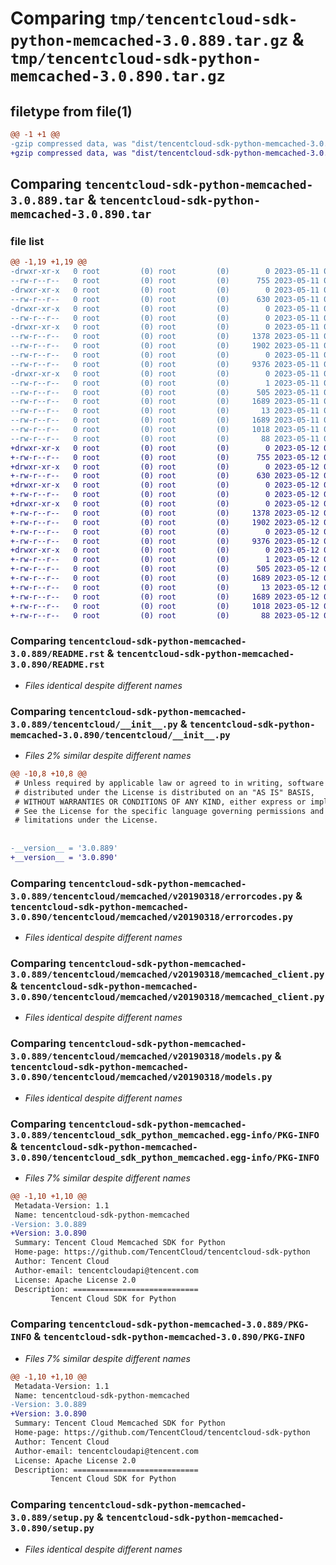 # Comparing `tmp/tencentcloud-sdk-python-memcached-3.0.889.tar.gz` & `tmp/tencentcloud-sdk-python-memcached-3.0.890.tar.gz`

## filetype from file(1)

```diff
@@ -1 +1 @@
-gzip compressed data, was "dist/tencentcloud-sdk-python-memcached-3.0.889.tar", last modified: Thu May 11 02:56:29 2023, max compression
+gzip compressed data, was "dist/tencentcloud-sdk-python-memcached-3.0.890.tar", last modified: Fri May 12 03:05:10 2023, max compression
```

## Comparing `tencentcloud-sdk-python-memcached-3.0.889.tar` & `tencentcloud-sdk-python-memcached-3.0.890.tar`

### file list

```diff
@@ -1,19 +1,19 @@
-drwxr-xr-x   0 root         (0) root         (0)        0 2023-05-11 02:56:29.000000 tencentcloud-sdk-python-memcached-3.0.889/
--rw-r--r--   0 root         (0) root         (0)      755 2023-05-11 02:56:29.000000 tencentcloud-sdk-python-memcached-3.0.889/README.rst
-drwxr-xr-x   0 root         (0) root         (0)        0 2023-05-11 02:56:29.000000 tencentcloud-sdk-python-memcached-3.0.889/tencentcloud/
--rw-r--r--   0 root         (0) root         (0)      630 2023-05-11 02:56:29.000000 tencentcloud-sdk-python-memcached-3.0.889/tencentcloud/__init__.py
-drwxr-xr-x   0 root         (0) root         (0)        0 2023-05-11 02:56:29.000000 tencentcloud-sdk-python-memcached-3.0.889/tencentcloud/memcached/
--rw-r--r--   0 root         (0) root         (0)        0 2023-05-11 02:56:29.000000 tencentcloud-sdk-python-memcached-3.0.889/tencentcloud/memcached/__init__.py
-drwxr-xr-x   0 root         (0) root         (0)        0 2023-05-11 02:56:29.000000 tencentcloud-sdk-python-memcached-3.0.889/tencentcloud/memcached/v20190318/
--rw-r--r--   0 root         (0) root         (0)     1378 2023-05-11 02:56:29.000000 tencentcloud-sdk-python-memcached-3.0.889/tencentcloud/memcached/v20190318/errorcodes.py
--rw-r--r--   0 root         (0) root         (0)     1902 2023-05-11 02:56:29.000000 tencentcloud-sdk-python-memcached-3.0.889/tencentcloud/memcached/v20190318/memcached_client.py
--rw-r--r--   0 root         (0) root         (0)        0 2023-05-11 02:56:29.000000 tencentcloud-sdk-python-memcached-3.0.889/tencentcloud/memcached/v20190318/__init__.py
--rw-r--r--   0 root         (0) root         (0)     9376 2023-05-11 02:56:29.000000 tencentcloud-sdk-python-memcached-3.0.889/tencentcloud/memcached/v20190318/models.py
-drwxr-xr-x   0 root         (0) root         (0)        0 2023-05-11 02:56:29.000000 tencentcloud-sdk-python-memcached-3.0.889/tencentcloud_sdk_python_memcached.egg-info/
--rw-r--r--   0 root         (0) root         (0)        1 2023-05-11 02:56:29.000000 tencentcloud-sdk-python-memcached-3.0.889/tencentcloud_sdk_python_memcached.egg-info/dependency_links.txt
--rw-r--r--   0 root         (0) root         (0)      505 2023-05-11 02:56:29.000000 tencentcloud-sdk-python-memcached-3.0.889/tencentcloud_sdk_python_memcached.egg-info/SOURCES.txt
--rw-r--r--   0 root         (0) root         (0)     1689 2023-05-11 02:56:29.000000 tencentcloud-sdk-python-memcached-3.0.889/tencentcloud_sdk_python_memcached.egg-info/PKG-INFO
--rw-r--r--   0 root         (0) root         (0)       13 2023-05-11 02:56:29.000000 tencentcloud-sdk-python-memcached-3.0.889/tencentcloud_sdk_python_memcached.egg-info/top_level.txt
--rw-r--r--   0 root         (0) root         (0)     1689 2023-05-11 02:56:29.000000 tencentcloud-sdk-python-memcached-3.0.889/PKG-INFO
--rw-r--r--   0 root         (0) root         (0)     1018 2023-05-11 02:56:29.000000 tencentcloud-sdk-python-memcached-3.0.889/setup.py
--rw-r--r--   0 root         (0) root         (0)       88 2023-05-11 02:56:29.000000 tencentcloud-sdk-python-memcached-3.0.889/setup.cfg
+drwxr-xr-x   0 root         (0) root         (0)        0 2023-05-12 03:05:10.000000 tencentcloud-sdk-python-memcached-3.0.890/
+-rw-r--r--   0 root         (0) root         (0)      755 2023-05-12 03:05:10.000000 tencentcloud-sdk-python-memcached-3.0.890/README.rst
+drwxr-xr-x   0 root         (0) root         (0)        0 2023-05-12 03:05:10.000000 tencentcloud-sdk-python-memcached-3.0.890/tencentcloud/
+-rw-r--r--   0 root         (0) root         (0)      630 2023-05-12 03:05:10.000000 tencentcloud-sdk-python-memcached-3.0.890/tencentcloud/__init__.py
+drwxr-xr-x   0 root         (0) root         (0)        0 2023-05-12 03:05:10.000000 tencentcloud-sdk-python-memcached-3.0.890/tencentcloud/memcached/
+-rw-r--r--   0 root         (0) root         (0)        0 2023-05-12 03:05:10.000000 tencentcloud-sdk-python-memcached-3.0.890/tencentcloud/memcached/__init__.py
+drwxr-xr-x   0 root         (0) root         (0)        0 2023-05-12 03:05:10.000000 tencentcloud-sdk-python-memcached-3.0.890/tencentcloud/memcached/v20190318/
+-rw-r--r--   0 root         (0) root         (0)     1378 2023-05-12 03:05:10.000000 tencentcloud-sdk-python-memcached-3.0.890/tencentcloud/memcached/v20190318/errorcodes.py
+-rw-r--r--   0 root         (0) root         (0)     1902 2023-05-12 03:05:10.000000 tencentcloud-sdk-python-memcached-3.0.890/tencentcloud/memcached/v20190318/memcached_client.py
+-rw-r--r--   0 root         (0) root         (0)        0 2023-05-12 03:05:10.000000 tencentcloud-sdk-python-memcached-3.0.890/tencentcloud/memcached/v20190318/__init__.py
+-rw-r--r--   0 root         (0) root         (0)     9376 2023-05-12 03:05:10.000000 tencentcloud-sdk-python-memcached-3.0.890/tencentcloud/memcached/v20190318/models.py
+drwxr-xr-x   0 root         (0) root         (0)        0 2023-05-12 03:05:10.000000 tencentcloud-sdk-python-memcached-3.0.890/tencentcloud_sdk_python_memcached.egg-info/
+-rw-r--r--   0 root         (0) root         (0)        1 2023-05-12 03:05:10.000000 tencentcloud-sdk-python-memcached-3.0.890/tencentcloud_sdk_python_memcached.egg-info/dependency_links.txt
+-rw-r--r--   0 root         (0) root         (0)      505 2023-05-12 03:05:10.000000 tencentcloud-sdk-python-memcached-3.0.890/tencentcloud_sdk_python_memcached.egg-info/SOURCES.txt
+-rw-r--r--   0 root         (0) root         (0)     1689 2023-05-12 03:05:10.000000 tencentcloud-sdk-python-memcached-3.0.890/tencentcloud_sdk_python_memcached.egg-info/PKG-INFO
+-rw-r--r--   0 root         (0) root         (0)       13 2023-05-12 03:05:10.000000 tencentcloud-sdk-python-memcached-3.0.890/tencentcloud_sdk_python_memcached.egg-info/top_level.txt
+-rw-r--r--   0 root         (0) root         (0)     1689 2023-05-12 03:05:10.000000 tencentcloud-sdk-python-memcached-3.0.890/PKG-INFO
+-rw-r--r--   0 root         (0) root         (0)     1018 2023-05-12 03:05:10.000000 tencentcloud-sdk-python-memcached-3.0.890/setup.py
+-rw-r--r--   0 root         (0) root         (0)       88 2023-05-12 03:05:10.000000 tencentcloud-sdk-python-memcached-3.0.890/setup.cfg
```

### Comparing `tencentcloud-sdk-python-memcached-3.0.889/README.rst` & `tencentcloud-sdk-python-memcached-3.0.890/README.rst`

 * *Files identical despite different names*

### Comparing `tencentcloud-sdk-python-memcached-3.0.889/tencentcloud/__init__.py` & `tencentcloud-sdk-python-memcached-3.0.890/tencentcloud/__init__.py`

 * *Files 2% similar despite different names*

```diff
@@ -10,8 +10,8 @@
 # Unless required by applicable law or agreed to in writing, software
 # distributed under the License is distributed on an "AS IS" BASIS,
 # WITHOUT WARRANTIES OR CONDITIONS OF ANY KIND, either express or implied.
 # See the License for the specific language governing permissions and
 # limitations under the License.
 
 
-__version__ = '3.0.889'
+__version__ = '3.0.890'
```

### Comparing `tencentcloud-sdk-python-memcached-3.0.889/tencentcloud/memcached/v20190318/errorcodes.py` & `tencentcloud-sdk-python-memcached-3.0.890/tencentcloud/memcached/v20190318/errorcodes.py`

 * *Files identical despite different names*

### Comparing `tencentcloud-sdk-python-memcached-3.0.889/tencentcloud/memcached/v20190318/memcached_client.py` & `tencentcloud-sdk-python-memcached-3.0.890/tencentcloud/memcached/v20190318/memcached_client.py`

 * *Files identical despite different names*

### Comparing `tencentcloud-sdk-python-memcached-3.0.889/tencentcloud/memcached/v20190318/models.py` & `tencentcloud-sdk-python-memcached-3.0.890/tencentcloud/memcached/v20190318/models.py`

 * *Files identical despite different names*

### Comparing `tencentcloud-sdk-python-memcached-3.0.889/tencentcloud_sdk_python_memcached.egg-info/PKG-INFO` & `tencentcloud-sdk-python-memcached-3.0.890/tencentcloud_sdk_python_memcached.egg-info/PKG-INFO`

 * *Files 7% similar despite different names*

```diff
@@ -1,10 +1,10 @@
 Metadata-Version: 1.1
 Name: tencentcloud-sdk-python-memcached
-Version: 3.0.889
+Version: 3.0.890
 Summary: Tencent Cloud Memcached SDK for Python
 Home-page: https://github.com/TencentCloud/tencentcloud-sdk-python
 Author: Tencent Cloud
 Author-email: tencentcloudapi@tencent.com
 License: Apache License 2.0
 Description: ============================
         Tencent Cloud SDK for Python
```

### Comparing `tencentcloud-sdk-python-memcached-3.0.889/PKG-INFO` & `tencentcloud-sdk-python-memcached-3.0.890/PKG-INFO`

 * *Files 7% similar despite different names*

```diff
@@ -1,10 +1,10 @@
 Metadata-Version: 1.1
 Name: tencentcloud-sdk-python-memcached
-Version: 3.0.889
+Version: 3.0.890
 Summary: Tencent Cloud Memcached SDK for Python
 Home-page: https://github.com/TencentCloud/tencentcloud-sdk-python
 Author: Tencent Cloud
 Author-email: tencentcloudapi@tencent.com
 License: Apache License 2.0
 Description: ============================
         Tencent Cloud SDK for Python
```

### Comparing `tencentcloud-sdk-python-memcached-3.0.889/setup.py` & `tencentcloud-sdk-python-memcached-3.0.890/setup.py`

 * *Files identical despite different names*

